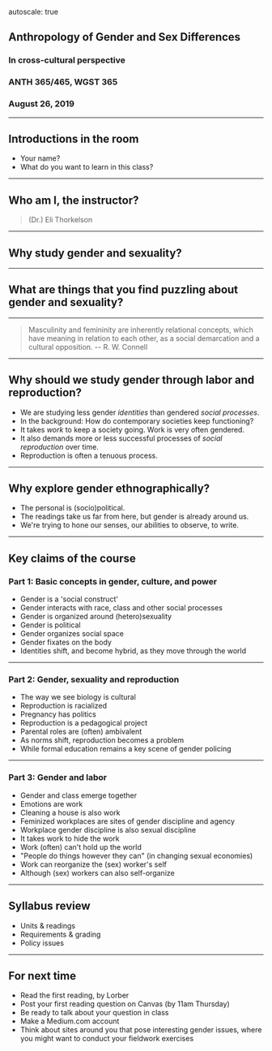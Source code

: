 autoscale: true

## Anthropology of Gender and Sex Differences 

### In cross-cultural perspective

### ANTH 365/465, WGST 365

### August 26, 2019

---

## Introductions in the room

- Your name?
- What do you want to learn in this class?

---

## Who am I, the instructor?

> (Dr.) Eli Thorkelson

---

## Why study gender and sexuality?

---

## What are things that you find puzzling about gender and sexuality?

---

> Masculinity and femininity are inherently relational concepts, which have meaning in relation to each other, as a social demar­cation and a cultural opposition. 
-- R. W. Connell

---

## Why should we study gender through labor and reproduction?

- We are studying less gender *identities* than gendered *social processes*.
- In the background: How do contemporary societies keep functioning?
- It takes *work* to keep a society going. Work is very often gendered.
- It also demands more or less successful processes of *social reproduction* over time.
- Reproduction is often a tenuous process.

---

## Why explore gender ethnographically? 

- The personal is (socio)political.
- The readings take us far from here, but gender is already around us.
- We're trying to hone our senses, our abilities to observe, to write.

---

## Key claims of the course

### Part 1: Basic concepts in gender, culture, and power

- Gender is a 'social construct'
- Gender interacts with race, class and other social processes
- Gender is organized around (hetero)sexuality
- Gender is political
- Gender organizes social space
- Gender fixates on the body
- Identities shift, and become hybrid, as they move through the world

---

### Part 2: Gender, sexuality and reproduction

- The way we see biology is cultural
- Reproduction is racialized
- Pregnancy has politics
- Reproduction is a pedagogical project
- Parental roles are (often) ambivalent
- As norms shift, reproduction becomes a problem
- While formal education remains a key scene of gender policing

---

### Part 3: Gender and labor

- Gender and class emerge together
- Emotions are work
- Cleaning a house is also work
- Feminized workplaces are sites of gender discipline and agency
- Workplace gender discipline is also sexual discipline
- It takes work to hide the work
- Work (often) can't hold up the world
- "People do things however they can" (in changing sexual economies)
- Work can reorganize the (sex) worker's self
- Although (sex) workers can also self-organize

---

## Syllabus review

- Units & readings
- Requirements & grading
- Policy issues

---

## For next time

- Read the first reading, by Lorber
- Post your first reading question on Canvas (by 11am Thursday)
- Be ready to talk about your question in class
- Make a Medium.com account
- Think about sites around you that pose interesting gender issues, where you might want to conduct your fieldwork exercises

